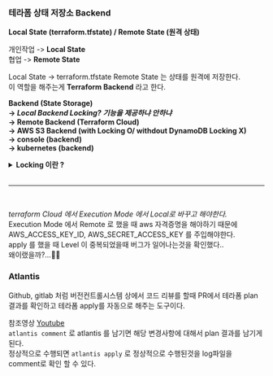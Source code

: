 ### 테라폼 상태 저장소 Backend

**Local State (terraform.tfstate) / Remote State (원격 상태)**

개인작업 -> **Local State**  
협업 -> **Remote State**

Local State -> terraform.tfstate
Remote State 는 상태를 원격에 저장한다.  
이 역할을 해주는게 **Terraform Backend** 라고 한다.

**Backend (State Storage)  
→ _Local Backend Locking? 기능을 제공하냐 안하냐_  
→ Remote Backend (Terraform Cloud)  
→ AWS S3 Backend (with Locking O/ withdout DynamoDB Locking X)  
→ console (backend)  
→ kubernetes (backend)**

<details>
<summary><b>Locking 이란 ?</b></summary>
<p>테라폼 원격 코드를 관리하게되면 Local State는 개인작업만 가능하다.
Remote State를 사용하면 여러작업자가 해당 상태관리에서 같은 워크스페이스 관리 가능하다.
그런데 여러 작업자가 작업을 할때 → Issue (동시성 이슈) 를 해결하기 위해 나타난게 user1과 user2가 동시에 한다해도 한명한테 실행권한을 주고 lock을 걸어줘서 다음 실행요청을 한 user2는 lock이 걸려있으니까 다음에 시도하라는 안내메시지를 띄어주고 끝난다.</p>
</details>
<br>

---

<br>

_terraform Cloud 에서 Execution Mode 에서 Local로 바꾸고 해야한다._  
Execution Mode 에서 Remote 로 했을 때 aws 자격증명을 해야하기 때문에 AWS_ACCESS_KEY_ID, AWS_SECRET_ACCESS_KEY 를 주입해야한다.  
apply 를 했을 때 Level 이 중복되었을때 버그가 일어나는것을 확인했다..  
왜이랬을까?...🕵️‍♂️

### Atlantis

Github, gitlab 처럼 버전컨트롤시스템 상에서 코드 리뷰를 할때 PR에서 테라폼 plan 결과를 확인하고 테라폼 apply를 자동으로 해주는 도구이다.

참조영상 [Youtube](https://www.youtube.com/watch?v=TmIPWda0IKg)  
`atlantis comment` 로 atlantis 를 남기면 해당 변경사항에 대해서 plan 결과를 남기게된다.  
정상적으로 수행되면 `atlantis apply` 로 정상적으로 수행된것을 log파일을 comment로 확인 할 수 있다.
